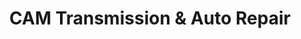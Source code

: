 ---
title: "CAM Transmission & Auto Repair"
url: /bel-air/cam-transmission-and-auto-repair/
shop: car repair
---